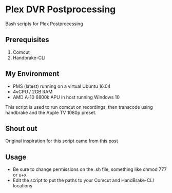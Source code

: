 # Plex DVR Postprocessing
Bash scripts for Plex Postprocessing

## Prerequisites
1. Comcut
2. Handbrake-CLI

## My Environment
* PMS (latest) running on a virtual Ubuntu 16.04
* 4vCPU / 2GB RAM
* AMD A-10 6800k APU in host running Windows 10

This script is used to run comcut on recordings, then transcode using handbrake and the Apple TV 1080p preset. 

## Shout out
Original inspiration for this script came from [this post](http://forums.plex.tv/discussion/280289/plexdvr-post-processing-script-comcut-ccextractor-and-ffmpeg#latest)

## Usage
* Be sure to change permissions on the .sh file, something like chmod 777 or u+x
* Edit the script to put the paths to your Comcut and HandBrake-CLI locations
